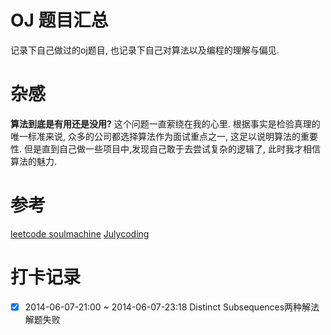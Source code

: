 OJ 题目汇总
===============

记录下自己做过的oj题目, 也记录下自己对算法以及编程的理解与偏见.






杂感
=================

**算法到底是有用还是没用?** 这个问题一直萦绕在我的心里. 根据事实是检验真理的唯一标准来说, 众多的公司都选择算法作为面试重点之一, 这足以说明算法的重要性. 但是直到自己做一些项目中,发现自己敢于去尝试复杂的逻辑了, 此时我才相信算法的魅力. 


参考
===============

[leetcode soulmachine](#https://github.com/soulmachine/leetcode)
[Julycoding](#https://github.com/julycoding/The-Art-Of-Programming-By-July)


打卡记录
==================

- [X] 2014-06-07-21:00 ~ 2014-06-07-23:18 Distinct Subsequences两种解法解题失败
